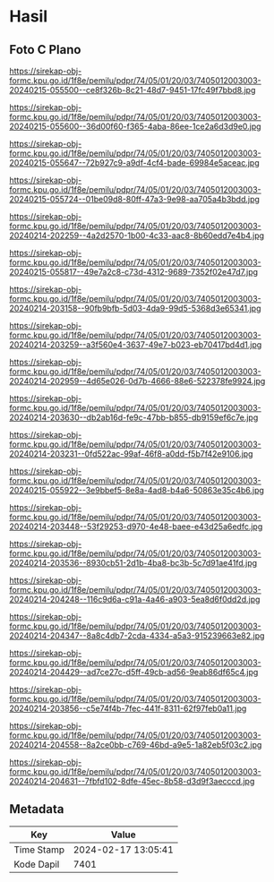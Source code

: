 # Hasil

## Foto C Plano

https://sirekap-obj-formc.kpu.go.id/1f8e/pemilu/pdpr/74/05/01/20/03/7405012003003-20240215-055500--ce8f326b-8c21-48d7-9451-17fc49f7bbd8.jpg

https://sirekap-obj-formc.kpu.go.id/1f8e/pemilu/pdpr/74/05/01/20/03/7405012003003-20240215-055600--36d00f60-f365-4aba-86ee-1ce2a6d3d9e0.jpg

https://sirekap-obj-formc.kpu.go.id/1f8e/pemilu/pdpr/74/05/01/20/03/7405012003003-20240215-055647--72b927c9-a9df-4cf4-bade-69984e5aceac.jpg

https://sirekap-obj-formc.kpu.go.id/1f8e/pemilu/pdpr/74/05/01/20/03/7405012003003-20240215-055724--01be09d8-80ff-47a3-9e98-aa705a4b3bdd.jpg

https://sirekap-obj-formc.kpu.go.id/1f8e/pemilu/pdpr/74/05/01/20/03/7405012003003-20240214-202259--4a2d2570-1b00-4c33-aac8-8b60edd7e4b4.jpg

https://sirekap-obj-formc.kpu.go.id/1f8e/pemilu/pdpr/74/05/01/20/03/7405012003003-20240215-055817--49e7a2c8-c73d-4312-9689-7352f02e47d7.jpg

https://sirekap-obj-formc.kpu.go.id/1f8e/pemilu/pdpr/74/05/01/20/03/7405012003003-20240214-203158--90fb9bfb-5d03-4da9-99d5-5368d3e65341.jpg

https://sirekap-obj-formc.kpu.go.id/1f8e/pemilu/pdpr/74/05/01/20/03/7405012003003-20240214-203259--a3f560e4-3637-49e7-b023-eb70417bd4d1.jpg

https://sirekap-obj-formc.kpu.go.id/1f8e/pemilu/pdpr/74/05/01/20/03/7405012003003-20240214-202959--4d65e026-0d7b-4666-88e6-522378fe9924.jpg

https://sirekap-obj-formc.kpu.go.id/1f8e/pemilu/pdpr/74/05/01/20/03/7405012003003-20240214-203630--db2ab16d-fe9c-47bb-b855-db9159ef6c7e.jpg

https://sirekap-obj-formc.kpu.go.id/1f8e/pemilu/pdpr/74/05/01/20/03/7405012003003-20240214-203231--0fd522ac-99af-46f8-a0dd-f5b7f42e9106.jpg

https://sirekap-obj-formc.kpu.go.id/1f8e/pemilu/pdpr/74/05/01/20/03/7405012003003-20240215-055922--3e9bbef5-8e8a-4ad8-b4a6-50863e35c4b6.jpg

https://sirekap-obj-formc.kpu.go.id/1f8e/pemilu/pdpr/74/05/01/20/03/7405012003003-20240214-203448--53f29253-d970-4e48-baee-e43d25a6edfc.jpg

https://sirekap-obj-formc.kpu.go.id/1f8e/pemilu/pdpr/74/05/01/20/03/7405012003003-20240214-203536--8930cb51-2d1b-4ba8-bc3b-5c7d91ae41fd.jpg

https://sirekap-obj-formc.kpu.go.id/1f8e/pemilu/pdpr/74/05/01/20/03/7405012003003-20240214-204248--116c9d6a-c91a-4a46-a903-5ea8d6f0dd2d.jpg

https://sirekap-obj-formc.kpu.go.id/1f8e/pemilu/pdpr/74/05/01/20/03/7405012003003-20240214-204347--8a8c4db7-2cda-4334-a5a3-915239663e82.jpg

https://sirekap-obj-formc.kpu.go.id/1f8e/pemilu/pdpr/74/05/01/20/03/7405012003003-20240214-204429--ad7ce27c-d5ff-49cb-ad56-9eab86df65c4.jpg

https://sirekap-obj-formc.kpu.go.id/1f8e/pemilu/pdpr/74/05/01/20/03/7405012003003-20240214-203856--c5e74f4b-7fec-441f-8311-62f97feb0a11.jpg

https://sirekap-obj-formc.kpu.go.id/1f8e/pemilu/pdpr/74/05/01/20/03/7405012003003-20240214-204558--8a2ce0bb-c769-46bd-a9e5-1a82eb5f03c2.jpg

https://sirekap-obj-formc.kpu.go.id/1f8e/pemilu/pdpr/74/05/01/20/03/7405012003003-20240214-204631--7fbfd102-8dfe-45ec-8b58-d3d9f3aecccd.jpg


## Metadata

| Key        | Value               |
| ---------- | ------------------- |
| Time Stamp | 2024-02-17 13:05:41 |
| Kode Dapil | 7401                |



